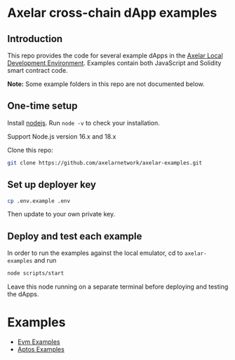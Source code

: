 # Axelar cross-chain dApp examples

## Introduction

This repo provides the code for several example dApps in the [Axelar Local Development Environment](https://github.com/axelarnetwork/axelar-local-dev). Examples contain both JavaScript and Solidity smart contract code.

**Note:** Some example folders in this repo are not documented below.

## One-time setup

Install [nodejs](https://nodejs.org/en/download/). Run `node -v` to check your installation.

Support Node.js version 16.x and 18.x

Clone this repo:

```bash
git clone https://github.com/axelarnetwork/axelar-examples.git
```

## Set up deployer key

```bash
cp .env.example .env
```

Then update to your own private key.

## Deploy and test each example

In order to run the examples against the local emulator, cd to `axelar-examples` and run

```bash
node scripts/start
```

Leave this node running on a separate terminal before deploying and testing the dApps.

# Examples

-   [Evm Examples](/examples/evm/)
-   [Aptos Examples](/examples/aptos/)
